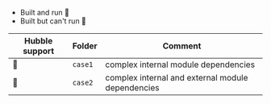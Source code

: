 
- Built and run 💜
- Built but can't run 🚧

Hubble support | Folder | Comment |
| --- | --- | --- |
| 💜 | `case1` | complex internal module dependencies |
| 🚧 | `case2` | complex internal and external module dependencies |

